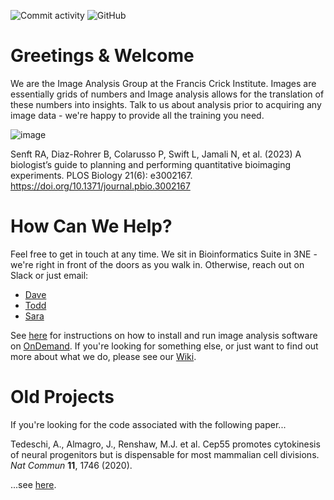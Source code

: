 ![Commit activity](https://img.shields.io/github/commit-activity/y/FrancisCrickInstitute/CALM?style=plastic) ![GitHub](https://img.shields.io/github/license/FrancisCrickInstitute/CALM?color=green&style=plastic)

# Greetings & Welcome

We are the Image Analysis Group at the Francis Crick Institute. Images are essentially grids of numbers and Image analysis allows for the translation of these numbers into insights. Talk to us about analysis prior to acquiring any image data - we're happy to provide all the training you need.

![image](https://github.com/user-attachments/assets/90ef3971-97f6-4b9a-859c-5239eed06a5a)

Senft RA, Diaz-Rohrer B, Colarusso P, Swift L, Jamali N, et al. (2023) A biologist’s guide to planning and performing quantitative bioimaging experiments. PLOS Biology 21(6): e3002167. https://doi.org/10.1371/journal.pbio.3002167

# How Can We Help?

Feel free to get in touch at any time. We sit in Bioinformatics Suite in 3NE - we're right in front of the doors as you walk in. Otherwise, reach out on Slack or just email:
* [Dave](https://www.crick.ac.uk/research/find-a-researcher/david-barry)
* [Todd](https://www.crick.ac.uk/research/find-a-researcher/todd-fallesen)
* [Sara](https://www.crick.ac.uk/research/find-a-researcher/sara-salgueiro-torres)

See [here](./pages/OnDemand.md) for instructions on how to install and run image analysis software on [OnDemand](https://openondemand.org/). If you're looking for something else, or just want to find out more about what we do, please see our [Wiki](https://github.com/FrancisCrickInstitute/CALM/wiki).

# Old Projects

If you're looking for the code associated with the following paper...

Tedeschi, A., Almagro, J., Renshaw, M.J. et al. Cep55 promotes cytokinesis of neural progenitors but is dispensable for most mammalian cell divisions. _Nat Commun_ **11**, 1746 (2020).

...see [here](https://github.com/FrancisCrickInstitute/Analyse-Midbodies).
